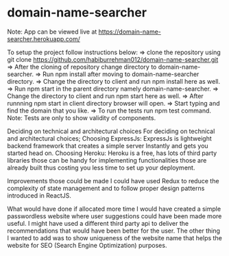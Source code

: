 # domain-name-searcher
Note: App can be viewed live at https://domain-name-searcher.herokuapp.com/

To setup the project follow instructions below:
=> clone the repository using git clone https://github.com/habiburrehman012/domain-name-searcher.git
=> After the cloning of repository change directory to domain-name-searcher.
=> Run npm install after moving to domain-name-searcher directory.
=> Change the directory to client and run npm install here as well.
=> Run npm start in the parent directory namely domain-name-searcher.
=> Change the directory to client and run npm start here as well.
=> After runnning npm start in client directory browser will open.
=> Start typing and find the domain that you like.
=> To run the tests run npm test command. Note: Tests are only to show validity of components.

Deciding on technical and architectural choices
For deciding on technical and architectural choices;
Choosing ExpressJs:
ExpressJs is lightweight backend framework that creates a simple server Instantly and gets you started head on.
Choosing Heroku:
Heroku is a free, has lots of third party libraries those can be handy for implementing functionalities those are
already built thus costing you less time to set up your deployment.

Improvements those could be made
I could have used Redux to reduce the complexity of state management and to follow proper design patterns introduced in
ReactJS.

What would have done if allocated more time
I would have created a simple passwordless website where user suggestions could have been made more useful. 
I might have used a different third party api to deliver the recommendations that would have been better for the user. 
The other thing I wanted to add was to show uniqueness of the website name that helps the website for SEO (Search Engine Optimization) purposes.